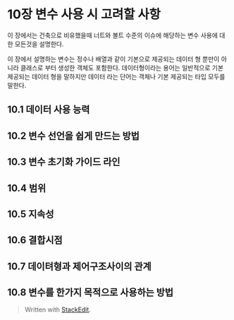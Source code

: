 # 10장 변수 사용 시 고려할 사항

이 장에서는 건축으로 비유했을때 너트와 볼트 수준의 이슈에 해당하는 변수 사용에 대한 모든것을 설명한다. 

이 장에서 설명하는 변수는 정수나 배열과 같이 기본으로 제공되는 데이터 형 뿐만이 아니라 클래스로 부터 생성한 객체도 포함한다. 데이터형이라는 용어는 일반적으로 기본 제공되는 데이터 형을 말하지만 데이터 라는 단어는 객체나 기본 제공되는 타입 모두를 말한다. 

## 10.1 데이터 사용 능력
## 10.2 변수 선언을 쉽게 만드는 방법
## 10.3 변수 초기화 가이드 라인
## 10.4 범위
## 10.5 지속성
## 10.6 결합시점
## 10.7 데이텨형과 제어구조사이의 관계
## 10.8 변수를 한가지 목적으로 사용하는 방법





> Written with [StackEdit](https://stackedit.io/).
<!--stackedit_data:
eyJoaXN0b3J5IjpbMTk4ODcyNDMwNV19
-->